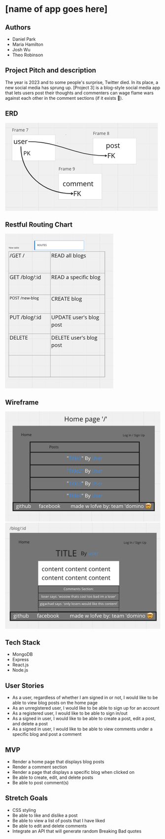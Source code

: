 # [name of app goes here]

## Authors
* Daniel Park 
* Maria Hamilton 
* Josh Wu
* Theo Robinson 

## Project Pitch and description 
The year is 2023 and to some people's surprise, Twitter died. In its place, a new social media has sprung up. [Project 3] is a blog-style social media app that lets users post their thoughts and commenters can wage flame wars against each other in the comment sections (if it exists 🤫). 

## ERD
<img src="/screenshots/ERD.png" />

## Restful Routing Chart 
<img src="/screenshots/routes.png" />

## Wireframe 
<img src="/screenshots/homepage.png" />
<img src="/screenshots/blog.png" />

## Tech Stack
* MongoDB
* Express
* React.js
* Node.js 

## User Stories 
* As a user, regardless of whether I am signed in or not, I would like to be able to view blog posts on the home page 
* As an unregistered user, I would like to be able to sign up for an account
* As a registered user, I would like to be able to sign in/out
* As a signed in user, I would like to be able to create a post, edit a post, and delete a post
* As a signed in user, I would like to be able to view comments under a specific blog and post a comment 

 ## MVP 
 * Render a home page that displays blog posts 
 * Render a comment section 
 * Render a page that displays a specific blog when clicked on
 * Be able to create, edit, and delete posts 
 * Be able to post comment(s)

## Stretch Goals
* CSS styling
* Be able to like and dislike a post 
* Be able to view a list of posts that I have liked
* Be able to edit and delete comments
* Integrate an API that will generate random Breaking Bad quotes 